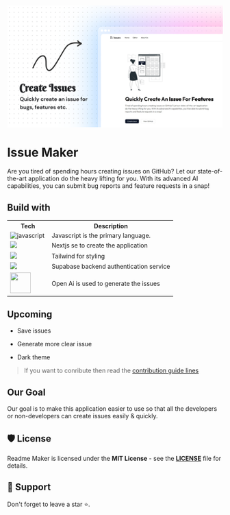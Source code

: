 <p align="center"><img src="https://github.com/ashrafchowdury/issue-maker/blob/main/public/poster.png?raw=true"></p>

# Issue Maker
Are you tired of spending hours creating issues on GitHub? Let our state-of-the-art application do the heavy lifting for you. With its advanced AI capabilities, you can submit bug reports and feature requests in a snap!

## Build with
<table><tbody><tr><th  width="83">Tech</th><th >Description</th></tr><tr><td  width="83"><img src="https://skillicons.dev/icons?i=javascript" alt="javascript"></td><td >Javascript is the primary language.</td></tr><tr><td  width="83"><img src="https://skillicons.dev/icons?i=nextjs"></td><td >Nextjs se to create the application</td></tr><tr><td  width="83"><img src="https://skillicons.dev/icons?i=tailwind"></td><td >Tailwind for styling</td></tr><tr><td  width="83"><img src="https://skillicons.dev/icons?i=supabase"></td><td >Supabase backend authentication service</td></tr><tr><td  width="83"><img src="https://th.bing.com/th?id=OSK.6d6a14f9257f8b40fbba5716e1725f12&amp;w=148&amp;h=148&amp;c=7&amp;o=6&amp;pid=SANGAM" width="48" height="48"></td><td >Open Ai is used to generate the issues</td></tr></tbody></table>

## Upcoming

*   Save issues
    
*   Generate more clear issue
    
*   Dark theme
    

> If you want to conribute then read the <a target="_blank"  href="https://github.com/ashrafchowdury/issue-maker/blob/main/CONTRIBUTING.md">contribution guide lines</a>

## Our Goal
Our goal is to make this application easier to use so that all the developers or non-developers can create issues easily & quickly.

## 🛡️ License
Readme Maker is licensed under the **MIT License** - see the <a target="_blank"  href="https://github.com/ashrafchowdury/readme-maker/blob/main/LICENSE"><strong>LICENSE</strong></a> file for details.

## 🙏 Support
Don't forget to leave a star ⭐️.
